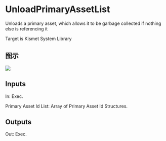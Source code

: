 # UnloadPrimaryAssetList

Unloads a primary asset, which allows it to be garbage collected if nothing else is referencing it

Target is Kismet System Library

## 图示

![]($-20221218-18002210.png)

## Inputs

In: Exec.

Primary Asset Id List: Array of Primary Asset Id Structures.  

## Outputs

Out: Exec.


